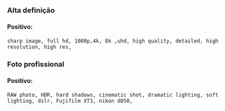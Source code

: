  ### Alta definição
 #### Positivo:
```
sharp image, full hd, 1080p,4k, 8k ,uhd, high quality, detailed, high resolution, high res,
```

### Foto profissional
#### Positivo:
```
RAW photo, HDR, hard shadows, cinematic shot, dramatic lighting, soft lighting, dslr, Fujifilm XT3, nikon d850,